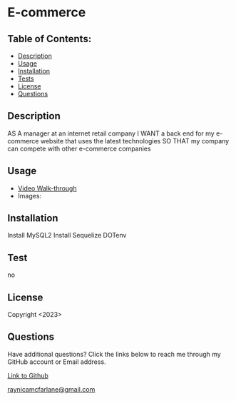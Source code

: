 # E-commerce 

## Table of Contents:
  - [Description](#description)
  - [Usage](#usage)
  - [Installation](#installation)
  - [Tests](#tests)
  - [License](#license)
  - [Questions](#questions)
 
## Description
AS A manager at an internet retail company
I WANT a back end for my e-commerce website that uses the latest technologies
SO THAT my company can compete with other e-commerce companies

## Usage
- [Video Walk-through]()
 - Images:
  ![]()


## Installation 
Install MySQL2
Install Sequelize
DOTenv

## Test
no

## License
Copyright <2023> <Raynica McFarlane>

## Questions

Have additional questions? Click the links below to reach me through my GitHub account or Email address.

[Link to Github](https://github.com/raymcfarlane)

<a href="mailto:raynicamcfarlane@gmail.com">raynicamcfarlane@gmail.com</a>